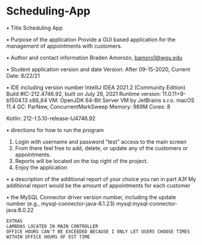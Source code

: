 # Scheduling-App

•  Title
    Scheduling App

•  Purpose of the application
    Provide a GUI based application for the management of appointments with customers.

•  Author and contact information
    Braden Amorozo, bamoro1@wgu.edu

•  Student application version and date
    Version: After 09-15-2020, Current Date: 8/22/21

•  IDE including version number
    IntelliJ IDEA 2021.2 (Community Edition)
    Build #IC-212.4746.92, built on July 26, 2021
    Runtime version: 11.0.11+9-b1504.13 x86_64
    VM: OpenJDK 64-Bit Server VM by JetBrains s.r.o.
    macOS 11.4
    GC: ParNew, ConcurrentMarkSweep
    Memory: 989M
    Cores: 8

Kotlin: 212-1.5.10-release-IJ4746.92

•  directions for how to run the program
1. Login with username and password "test" access to the main screen
2. From there feel free to add, delete, or update any of the customers or appointments.
3. Reports will be located on the top right of the project.
4. Enjoy the application

•  a description of the additional report of your choice you ran in part A3f
    My additional report would be the amount of appointments for each customer

•  the MySQL Connector driver version number, including the update number (e.g., mysql-connector-java-8.1.23)
    mysql:mysql-connector-java:8.0.22

    EXTRAS
    LAMBDAS LOCATED IN MAIN CONTROLLER
    OFFICE HOURS CAN'T BE EXCEEDED BECAUSE I ONLY LET USERS CHOOSE TIMES WITHIN OFFICE HOURS OF EST TIME
